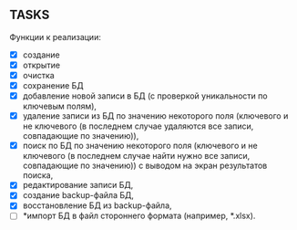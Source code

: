  ## TASKS

 Функции к реализации:
- [x] создание
- [x] открытие
- [x] очистка
- [x] сохранение БД
- [x] добавление новой записи в БД (с проверкой уникальности по ключевым полям),
- [x] удаление записи из БД по значению некоторого поля (ключевого и не ключевого (в последнем случае удаляются все записи, совпадающие по значению)),
- [x] поиск по БД по значению некоторого поля (ключевого и не ключевого (в последнем случае найти нужно все записи, совпадающие по значению)) с выводом на экран результатов поиска,
- [x] редактирование записи БД,
- [x] создание backup-файла БД,
- [x] восстановление БД из backup-файла,
- [ ] *импорт БД в файл стороннего формата (например, *.xlsx).
